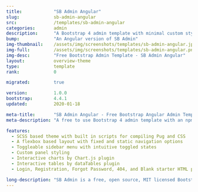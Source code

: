 ```yaml
---
title:            "SB Admin Angular"
slug:             sb-admin-angular
src:              /templates/sb-admin-angular
categories:       admin
description:      "A Bootstrap 4 admin template with minimal custom styling and an advanced development environment - a perfect starter template for building web apps, dashboards, and admin panels"
bump:             "An Angular version of SB Admin"
img-thumbnail:    /assets/img/screenshots/templates/sb-admin-angular.jpg
img-full:         /assets/img/screenshots/templates/sb-admin-angular.png
img-desc:         "Free Bootstrap Admin Template - SB Admin Angular"
layout:		      overview-theme
type:             template
rank:             0

migrated:         true

version:          1.0.0
bootstrap:        4.4.1
updated:          2020-01-18

meta-title:       "SB Admin Angular - Free Bootstrap Angular Admin Template"
meta-description: "A free to use Bootstrap 4 admin template with an npm based workflow environment included. A perfect boilerplate template for creating web apps and dashboard UI's."

features:
  - SCSS based theme with built in scripts for compiling Pug and CSS
  - A flexbox based layout with fixed and static navigation options
  - Toggleable sidebar menu with intuitive toggled states
  - Custom panel styling
  - Interactive charts by Chart.js plugin
  - Interactive tables by dataTables plugin
  - Login, Registration, Forgot Password, 404, and Blank starter HTML pages

long-description: "SB Admin is a free, open source, MIT licensed Bootstrap admin template. This template uses the default Bootstrap 4 styles along with a variety of plugins to create a powerful framework for creating admin panels, web apps, or dashboard UI's for your next project."
---
```

